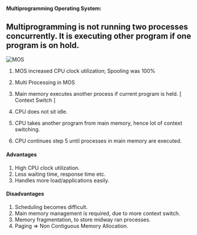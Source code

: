 #### Multiprogramming Operating System:

## Multiprogramming is not running two processes concurrently. It is executing other program if one program is on hold.

![MOS](https://www.includehelp.com/operating-systems/images/multiprogramming.jpg)

1) MOS increased CPU clock utilization; Spooling was 100%
2) Multi Processing in MOS
3) Main memory executes another process if current program is held. [ Context Switch ]

4) CPU does not sit idle.
5) CPU takes another program from main memory, hence lot of context switching.
6) CPU continues step 5 until processes in main memory are executed.

#### Advantages

1) High CPU clock utilization.
2) Less waiting time, response time etc.
3) Handles more load/applications easily.

#### Disadvantages

1) Scheduling becomes difficult.
2) Main memory management is required, due to more context switch.
3) Memory fragmentation, to store midway ran processes.
4) Paging => Non Contiguous Memory Allocation.
